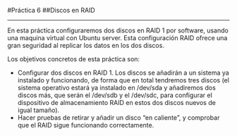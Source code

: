 #Práctica 6
##Discos en RAID
***
En esta práctica configuraremos dos discos en RAID 1 por software, usando una maquina virtual con Ubuntu server. Esta configuración RAID ofrece una gran seguridad al replicar los datos en los dos discos.

Los objetivos concretos de esta práctica son:
* Configurar dos discos en RAID 1. Los discos se añadirán a un sistema ya instalado y funcionando, de forma que en total tendremos tres discos (el sistema operativo estará ya instalado en /dev/sda y añadiremos dos discos más, que serán el /dev/sdb y el /dev/sdc, para configurar el dispositivo de almacenamiento RAID en estos dos discos nuevos de igual tamaño).
* Hacer pruebas de retirar y añadir un disco “en caliente”, y comprobar que el RAID sigue funcionando correctamente.
